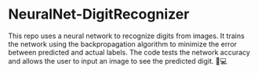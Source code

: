 # NeuralNet-DigitRecognizer
This repo uses a neural network to recognize digits from images. It trains the network using the backpropagation algorithm to minimize the error between predicted and actual labels. The code tests the network accuracy and allows the user to input an image to see the predicted digit. 🧠💻
